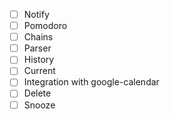 - [ ] Notify
- [ ] Pomodoro 
- [ ] Chains
- [ ] Parser
- [ ] History
- [ ] Current
- [ ] Integration with google-calendar
- [ ] Delete
- [ ] Snooze